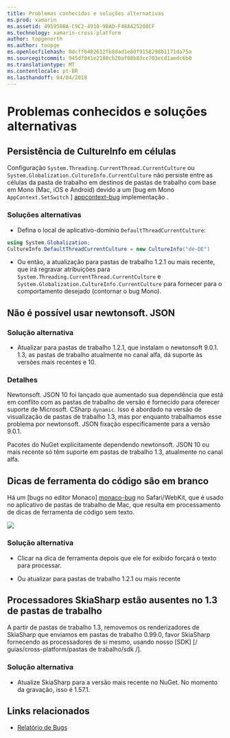 ```yaml
---
title: Problemas conhecidos e soluções alternativas
ms.prod: xamarin
ms.assetid: 495958BA-C9C2-4910-9BAD-F48A425208CF
ms.technology: xamarin-cross-platform
author: topgenorth
ms.author: toopge
ms.openlocfilehash: 0dcff6402612fb8dad1e80f9158298b1171da75a
ms.sourcegitcommit: 945df041e2180cb20af08b83cc703ecd1aedc6b0
ms.translationtype: MT
ms.contentlocale: pt-BR
ms.lasthandoff: 04/04/2018
---
```

# <a name="known-issues--workarounds"></a>Problemas conhecidos e soluções alternativas

## <a name="persistence-of-cultureinfo-across-cells"></a>Persistência de CultureInfo em células

Configuração `System.Threading.CurrentThread.CurrentCulture` ou `System.Globalization.CultureInfo.CurrentCulture` não persiste entre as células da pasta de trabalho em destinos de pastas de trabalho com base em Mono (Mac, iOS e Android) devido a um [bug em Mono `AppContext.SetSwitch` ] [ appcontext-bug] implementação .

### <a name="workarounds"></a>Soluções alternativas

* Defina o local de aplicativo-domínio `DefaultThreadCurrentCulture`:
```csharp
using System.Globalization;
CultureInfo.DefaultThreadCurrentCulture = new CultureInfo("de-DE")
```

* Ou então, a atualização para pastas de trabalho 1.2.1 ou mais recente, que irá regravar atribuições para `System.Threading.CurrentThread.CurrentCulture` e `System.Globalization.CultureInfo.CurrentCulture` para fornecer para o comportamento desejado (contornar o bug Mono).

## <a name="unable-to-use-newtonsoftjson"></a>Não é possível usar newtonsoft. JSON

### <a name="workaround"></a>Solução alternativa

* Atualizar para pastas de trabalho 1.2.1, que instalam o newtonsoft 9.0.1.
  1.3, as pastas de trabalho atualmente no canal alfa, dá suporte às versões mais recentes e 10.

### <a name="details"></a>Detalhes

Newtonsoft. JSON 10 foi lançado que aumentado sua dependência que está em conflito com as pastas de trabalho de versão é fornecido para oferecer suporte de Microsoft. CSharp `dynamic`. Isso é abordado na versão de visualização de pastas de trabalho 1.3, mas por enquanto trabalhamos esse problema por newtonsoft. JSON fixação especificamente para a versão 9.0.1.

Pacotes do NuGet explicitamente dependendo newtonsoft. JSON 10 ou mais recente só têm suporte em pastas de trabalho 1.3, atualmente no canal alfa.

## <a name="code-tooltips-are-blank"></a>Dicas de ferramenta do código são em branco

Há um [bugs no editor Monaco] [ monaco-bug] no Safari/WebKit, que é usado no aplicativo de pastas de trabalho de Mac, que resulta em processamento de dicas de ferramenta de código sem texto.

![](general-images/monaco-signature-help-bug.png)

### <a name="workaround"></a>Solução alternativa

* Clicar na dica de ferramenta depois que ele for exibido forçará o texto para processar.

* Ou atualizar para pastas de trabalho 1.2.1 ou mais recente

[appcontext-bug]: https://bugzilla.xamarin.com/show_bug.cgi?id=54448
[monaco-bug]: https://github.com/Microsoft/monaco-editor/issues/408

## <a name="skiasharp-renderers-are-missing-in-workbooks-13"></a>Processadores SkiaSharp estão ausentes no 1.3 de pastas de trabalho

A partir de pastas de trabalho 1.3, removemos os renderizadores de SkiaSharp que enviamos em pastas de trabalho 0.99.0, favor SkiaSharp fornecendo as processadores de si mesmo, usando nosso [SDK] [/ guias/cross-platform/pastas de trabalho/sdk /].

### <a name="workaround"></a>Solução alternativa

* Atualize SkiaSharp para a versão mais recente no NuGet. No momento da gravação, isso é 1.57.1.

## <a name="related-links"></a>Links relacionados

- [Relatório de Bugs](~/tools/workbooks/install.md#reporting-bugs)
